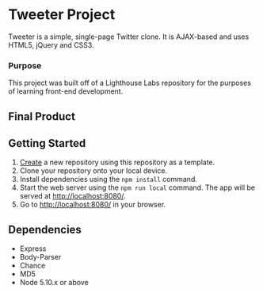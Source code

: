 # Tweeter Project

Tweeter is a simple, single-page Twitter clone. It is AJAX-based and uses HTML5, jQuery and CSS3.

### Purpose

This project was built off of a Lighthouse Labs repository for the purposes of learning front-end development. 

## Final Product



## Getting Started

1. [Create](https://docs.github.com/en/repositories/creating-and-managing-repositories/creating-a-repository-from-a-template) a new repository using this repository as a template.
2. Clone your repository onto your local device.
3. Install dependencies using the `npm install` command.
3. Start the web server using the `npm run local` command. The app will be served at <http://localhost:8080/>.
4. Go to <http://localhost:8080/> in your browser.

## Dependencies

- Express
- Body-Parser
- Chance
- MD5
- Node 5.10.x or above
